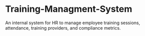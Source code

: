 # Training-Managment-System
An internal system for HR to manage employee training sessions, attendance, training providers, and compliance metrics.
